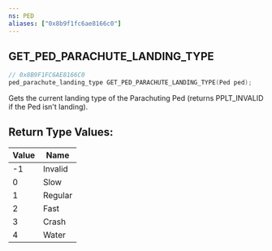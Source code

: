 ```yaml
---
ns: PED
aliases: ["0x8b9f1fc6ae8166c0"]
---
```

## GET_PED_PARACHUTE_LANDING_TYPE

```c
// 0x8B9F1FC6AE8166C0
ped_parachute_landing_type GET_PED_PARACHUTE_LANDING_TYPE(Ped ped);
```

Gets the current landing type of the Parachuting Ped (returns PPLT_INVALID if the Ped isn't landing).

## Return Type Values:
| Value | Name |
| --- | --- |
| -1 | Invalid |
| 0 | Slow |
| 1 | Regular |
| 2 | Fast |
| 3 | Crash |
| 4 | Water |

